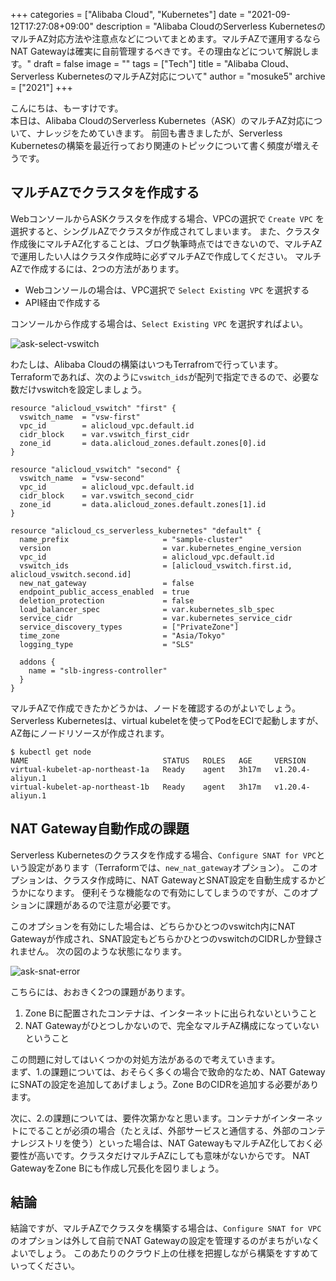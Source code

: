 +++
categories = ["Alibaba Cloud", "Kubernetes"]
date = "2021-09-12T17:27:08+09:00"
description = "Alibaba CloudのServerless KubernetesのマルチAZ対応方法や注意点などについてまとめます。マルチAZで運用するならNAT Gatewayは確実に自前管理するべきです。その理由などについて解説します。"
draft = false
image = ""
tags = ["Tech"]
title = "Alibaba Cloud、Serverless KubernetesのマルチAZ対応について"
author = "mosuke5"
archive = ["2021"]
+++

こんにちは、もーすけです。  
本日は、Alibaba CloudのServerless Kubernetes（ASK）のマルチAZ対応について、ナレッジをためていきます。
前回も書きましたが、Serverless Kubernetesの構築を最近行っており関連のトピックについて書く頻度が増えそうです。

<!--more-->

## マルチAZでクラスタを作成する
WebコンソールからASKクラスタを作成する場合、VPCの選択で `Create VPC` を選択すると、シングルAZでクラスタが作成されてしまいます。
また、クラスタ作成後にマルチAZ化することは、ブログ執筆時点ではできないので、マルチAZで運用したい人はクラスタ作成時に必ずマルチAZで作成してください。
マルチAZで作成するには、2つの方法があります。

- Webコンソールの場合は、VPC選択で `Select Existing VPC` を選択する
- API経由で作成する

コンソールから作成する場合は、`Select Existing VPC` を選択すればよい。

![ask-select-vswitch](/image/ask-select-vswitch.png)

わたしは、Alibaba Cloudの構築はいつもTerrafromで行っています。  
Terraformであれば、次のように`vswitch_ids`が配列で指定できるので、必要な数だけvswitchを設定しましょう。

```hcl
resource "alicloud_vswitch" "first" {
  vswitch_name  = "vsw-first"
  vpc_id        = alicloud_vpc.default.id
  cidr_block    = var.vswitch_first_cidr
  zone_id       = data.alicloud_zones.default.zones[0].id
}

resource "alicloud_vswitch" "second" {
  vswitch_name  = "vsw-second"
  vpc_id        = alicloud_vpc.default.id
  cidr_block    = var.vswitch_second_cidr
  zone_id       = data.alicloud_zones.default.zones[1].id
}

resource "alicloud_cs_serverless_kubernetes" "default" {
  name_prefix                     = "sample-cluster"
  version                         = var.kubernetes_engine_version
  vpc_id                          = alicloud_vpc.default.id
  vswitch_ids                     = [alicloud_vswitch.first.id, alicloud_vswitch.second.id]
  new_nat_gateway                 = false
  endpoint_public_access_enabled  = true
  deletion_protection             = false
  load_balancer_spec              = var.kubernetes_slb_spec
  service_cidr                    = var.kubernetes_service_cidr
  service_discovery_types         = ["PrivateZone"]
  time_zone                       = "Asia/Tokyo"
  logging_type                    = "SLS"

  addons {
    name = "slb-ingress-controller"
  }
}
```

マルチAZで作成できたかどうかは、ノードを確認するのがよいでしょう。  
Serverless Kubernetesは、virtual kubeletを使ってPodをECIで起動しますが、AZ毎にノードリソースが作成されます。

```text
$ kubectl get node
NAME                              STATUS   ROLES   AGE     VERSION
virtual-kubelet-ap-northeast-1a   Ready    agent   3h17m   v1.20.4-aliyun.1
virtual-kubelet-ap-northeast-1b   Ready    agent   3h17m   v1.20.4-aliyun.1
```

## NAT Gateway自動作成の課題
Serverless Kubernetesのクラスタを作成する場合、`Configure SNAT for VPC`という設定があります（Terraformでは、`new_nat_gateway`オプション）。
このオプションは、クラスタ作成時に、NAT GatewayとSNAT設定を自動生成するかどうかになります。
便利そうな機能なので有効にしてしまうのですが、このオプションに課題があるので注意が必要です。

このオプションを有効にした場合は、どちらかひとつのvswitch内にNAT Gatewayが作成され、SNAT設定もどちらかひとつのvswitchのCIDRしか登録されません。
次の図のような状態になります。

![ask-snat-error](/image/ask-snat-error.png)

こちらには、おおきく2つの課題があります。

1. Zone Bに配置されたコンテナは、インターネットに出られないということ
2. NAT Gatewayがひとつしかないので、完全なマルチAZ構成になっていないということ

この問題に対してはいくつかの対処方法があるので考えていきます。  
まず、1.の課題については、おそらく多くの場合で致命的なため、NAT GatewayにSNATの設定を追加してあげましょう。Zone BのCIDRを追加する必要があります。

次に、2.の課題については、要件次第かなと思います。コンテナがインターネットにでることが必須の場合（たとえば、外部サービスと通信する、外部のコンテナレジストリを使う）といった場合は、NAT GatewayもマルチAZ化しておく必要性が高いです。クラスタだけマルチAZにしても意味がないからです。
NAT GatewayをZone Bにも作成し冗長化を図りましょう。

## 結論
結論ですが、マルチAZでクラスタを構築する場合は、`Configure SNAT for VPC`のオプションは外して自前でNAT Gatewayの設定を管理するのがまちがいなくよいでしょう。
このあたりのクラウド上の仕様を把握しながら構築をすすめていってください。
